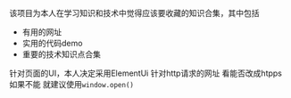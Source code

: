 该项目为本人在学习知识和技术中觉得应该要收藏的知识合集，其中包括
+ 有用的网址
+ 实用的代码demo
+ 重要的技术知识点合集

针对页面的UI，本人决定采用ElementUi
针对http请求的网址 看能否改成htpps 如果不能 就建议使用```window.open()```
